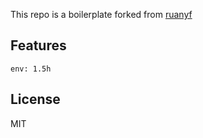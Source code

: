 This repo is a boilerplate forked from  [ruanyf](https://github.com/ruanyf/react-babel-webpack-boilerplate)

## Features
	env: 1.5h


## License

MIT
